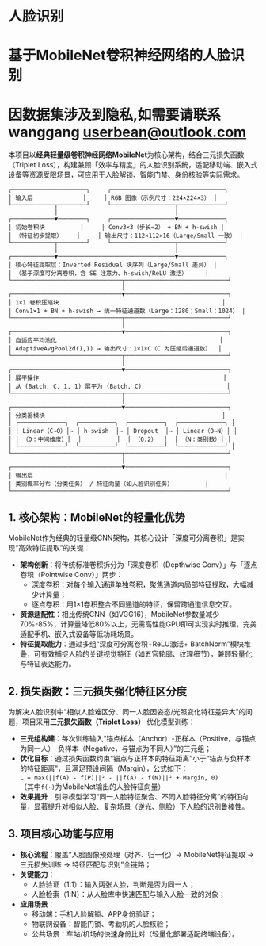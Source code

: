 # 人脸识别
# 基于MobileNet卷积神经网络的人脸识别
# 因数据集涉及到隐私,如需要请联系wanggang userbean@outlook.com
本项目以**经典轻量级卷积神经网络MobileNet**为核心架构，结合三元损失函数（Triplet Loss），构建兼顾「效率与精度」的人脸识别系统，适配移动端、嵌入式设备等资源受限场景，可应用于人脸解锁、智能门禁、身份核验等实际需求。

```
┌─────────────────────┐     ┌────────────────────────────────┐
│ 输入层              │     │ RGB 图像（示例尺寸：224×224×3） │
└────────────┬────────┘     └──────────────────┬─────────────┘
             │                                 │
┌────────────▼────────┐     ┌──────────────────▼─────────────┐
│ 初始卷积块          │     │ Conv3×3（步长=2） + BN + h-swish │
│ （特征初步提取）    │     │ 输出尺寸：112×112×16（Large/Small 一致） │
└────────────┬────────┘     └──────────────────┬─────────────┘
             │                                 │
┌────────────▼─────────────────────────────────▼─────────────┐
│ 核心特征提取层：Inverted Residual 块序列（Large/Small 差异） │
│ （基于深度可分离卷积，含 SE 注意力、h-swish/ReLU 激活）     │
└───────────────────────────────┬─────────────────────────────┘
                                │
┌───────────────────────────────▼─────────────────────────────┐
│ 1×1 卷积压缩块                                              │
│ Conv1×1 + BN + h-swish → 统一特征通道数（Large：1280；Small：1024） │
└───────────────────────────────┬─────────────────────────────┘
                                │
┌───────────────────────────────▼─────────────────────────────┐
│ 自适应平均池化                                              │
│ AdaptiveAvgPool2d(1,1) → 输出尺寸：1×1×C（C 为压缩后通道数）  │
└───────────────────────────────┬─────────────────────────────┘
                                │
┌───────────────────────────────▼─────────────────────────────┐
│ 展平操作                                                    │
│ 从 (Batch, C, 1, 1) 展平为 (Batch, C)                        │
└───────────────────────────────┬─────────────────────────────┘
                                │
┌───────────────────────────────▼─────────────────────────────┐
│ 分类器模块                                                  │
│ ┌─────────────┐  ┌──────────┐  ┌──────────┐  ┌─────────────┐ │
│ │ Linear（C→O）│→ │ h-swish  │→ │ Dropout  │→ │ Linear（O→N）│ │
│ │ （O：中间维度）│  │          │  │ （0.2）  │  │ （N：类别数）│ │
│ └─────────────┘  └──────────┘  └──────────┘  └─────────────┘ │
└───────────────────────────────┬─────────────────────────────┘
                                │
┌───────────────────────────────▼─────────────────────────────┐
│ 输出层                                                      │
│ 类别概率分布（分类任务） / 特征向量（如人脸识别任务）         │
└─────────────────────────────────────────────────────────────┘
```

## 1. 核心架构：MobileNet的轻量化优势
MobileNet作为经典的轻量级CNN架构，其核心设计「深度可分离卷积」是实现“高效特征提取”的关键：
- **架构创新**：将传统标准卷积拆分为「深度卷积（Depthwise Conv）」与「逐点卷积（Pointwise Conv）」两步：
  - 深度卷积：对每个输入通道单独卷积，聚焦通道内局部特征提取，大幅减少计算量；
  - 逐点卷积：用1×1卷积整合不同通道的特征，保留跨通道信息交互。
- **资源适配性**：相比传统CNN（如VGG16），MobileNet参数量减少70%-85%，计算量降低80%以上，无需高性能GPU即可实现实时推理，完美适配手机、嵌入式设备等低功耗场景。
- **特征提取能力**：通过多组“深度可分离卷积+ReLU激活+ BatchNorm”模块堆叠，可有效捕捉人脸的关键视觉特征（如五官轮廓、纹理细节），兼顾轻量化与特征表达能力。


## 2. 损失函数：三元损失强化特征区分度
为解决人脸识别中“相似人脸难区分、同一人脸因姿态/光照变化特征差异大”的问题，项目采用**三元损失函数（Triplet Loss）** 优化模型训练：
- **三元组构建**：每次训练输入“锚点样本（Anchor）-正样本（Positive，与锚点为同一人）-负样本（Negative，与锚点为不同人）”的三元组；
- **优化目标**：通过损失函数约束“锚点与正样本的特征距离”小于“锚点与负样本的特征距离”，且满足预设间隔（Margin），公式如下：  
  `L = max(||f(A) - f(P)||² - ||f(A) - f(N)||² + Margin, 0)`  
  （其中`f(·)`为MobileNet输出的人脸特征向量）
- **效果提升**：引导模型学习“同一人脸特征聚合、不同人脸特征分离”的特征向量，显著提升对相似人脸、复杂场景（逆光、侧脸）下人脸的识别鲁棒性。


## 3. 项目核心功能与应用
- **核心流程**：覆盖“人脸图像预处理（对齐、归一化）→ MobileNet特征提取 → 三元损失训练 → 特征匹配与识别”全链路；
- **关键能力**：
  - 人脸验证（1:1）：输入两张人脸，判断是否为同一人；
  - 人脸检索（1:N）：从人脸库中快速匹配与输入人脸一致的对象；
- **应用场景**：
  - 移动端：手机人脸解锁、APP身份验证；
  - 物联网设备：智能门锁、考勤机的人脸核验；
  - 公共场景：车站/机场的快速身份比对（轻量化部署适配终端设备）。
